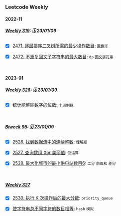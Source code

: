 ### Leetcode Weekly


#### 2022-11

##### [Weekly 319](/record/2022/Weekly%20319.md): 🗓 23/01/09

- [x] [2471. 逐层排序二叉树所需的最少操作数目](): [`置换环`](/markdown/%E4%B8%93%E9%A2%98%20-%20%E7%BD%AE%E6%8D%A2%E7%8E%AF.md)
- [x] [2472. 不重复回文子字符串的最大数目](https://leetcode.cn/problems/maximum-number-of-non-overlapping-palindrome-substrings/): `dp` [`回文字符串`](/markdown/%E4%B8%93%E9%A2%98%20-%20%E5%9B%9E%E6%96%87%E5%AD%97%E7%AC%A6%E4%B8%B2.md)


<br/>


#### 2023-01

##### [Weekly 326](/record/2023/Weekly%20326.md): 🗓 23/01/09
- [x] [统计能整除数字的位数](https://leetcode.cn/problems/count-the-digits-that-divide-a-number/): `十进制数`

<br/>

##### [Biweek 95](/record/2023/Biweekly%2095.md): 🗓 23/01/09

- [x] [2526. 找到数据流中的连续整数](https://leetcode.cn/problems/find-consecutive-integers-from-a-data-stream/): `理解题`
- [x] [2527. 查询数组 Xor 美丽值](https://leetcode.cn/problems/find-xor-beauty-of-array/): `位运算`
- [x] [2528. 最大化城市的最小供电站数目6](https://leetcode.cn/problems/maximize-the-minimum-powered-city/): `二分` `前缀和` `差分`


<br/>

##### [Weekly 327](/record/2023/Weekly%20327.md)

- [x] [2530. 执行 K 次操作后的最大分数](https://leetcode.cn/problems/maximal-score-after-applying-k-operations/): `priority_queue`
- [x] [使字符串总不同字符的数目相等](https://leetcode.cn/problems/make-number-of-distinct-characters-equal/): `hash` `模拟`





